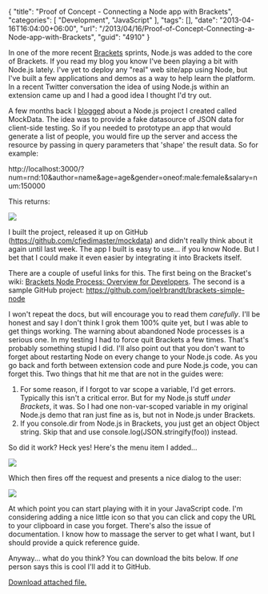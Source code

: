 {
	"title": "Proof of Concept - Connecting a Node app with Brackets",
	"categories": [
		"Development",
		"JavaScript"
	],
	"tags": [],
	"date": "2013-04-16T16:04:00+06:00",
	"url": "/2013/04/16/Proof-of-Concept-Connecting-a-Node-app-with-Brackets",
	"guid": "4910"
}

In one of the more recent <a href="http://brackets.io">Brackets</a> sprints, Node.js was added to the core of Brackets. If you read my blog you know I've been playing a bit with Node.js lately. I've yet to deploy any "real" web site/app using Node, but I've built a few applications and demos as a way to help learn the platform. In a recent Twitter conversation the idea of using Node.js within an extension came up and I had a good idea I thought I'd try out.
<!--more-->
A few months back I <a href="http://www.raymondcamden.com/index.cfm/2012/12/13/Another-proof-of-concept--MockData">blogged</a> about a Node.js project I created called MockData. The idea was to provide a fake datasource of JSON data for client-side testing. So if you needed to prototype an app that would generate a list of people, you would fire up the server and access the resource by passing in query parameters that 'shape' the result data. So for example: 

http://localhost:3000/?num=rnd:10&author=name&age=age&gender=oneof:male:female&salary=num:150000

This returns:

<img src="http://www.raymondcamden.com/images/screenshot48.png">

I built the project, released it up on GitHub (<a href="https://github.com/cfjedimaster/mockdata">https://github.com/cfjedimaster/mockdata</a>) and didn't really think about it again until last week. The app I built is easy to use... if you know Node. But I bet that I could make it even easier by integrating it into Brackets itself. 

There are a couple of useful links for this. The first being on the Bracket's wiki: <a href="https://github.com/adobe/brackets/wiki/Brackets-Node-Process:-Overview-for-Developers">Brackets Node Process: Overview for Developers</a>. The second is a sample GitHub project: <a href="https://github.com/joelrbrandt/brackets-simple-node">https://github.com/joelrbrandt/brackets-simple-node</a>

I won't repeat the docs, but will encourage you to read them <i>carefully</i>. I'll be honest and say I don't think I grok them 100% quite yet, but I was able to get things working. The warning about abandoned Node processes is a serious one.  In my testing I had to force quit Brackets a few times. That's probably something stupid I did. I'll also point out that you don't want to forget about restarting Node on every change to your Node.js code. As you go back and forth between extension code and pure Node.js code, you can forget this. Two things that hit me that are not in the guides were:

<ol>
<li>For some reason, if I forgot to var scope a variable, I'd get errors. Typically this isn't a critical error. But for my Node.js stuff <i>under Brackets</i>, it was. So I had one non-var-scoped variable in my original Node.js demo that ran just fine as is, but not in Node.js under Brackets.
<li>If you console.dir from Node.js in Brackets, you just get an object Object string. Skip that and use console.log(JSON.stringify(foo)) instead.
</ol>

So did it work? Heck yes! Here's the menu item I added...

<img src="http://www.raymondcamden.com/images/Screen Shot 2013-04-16 at 2.47.37 PM.png" />

Which then fires off the request and presents a nice dialog to the user:

<img src="http://www.raymondcamden.com/images/Screen Shot 2013-04-16 at 2.48.40 PM.png" />

At which point you can start playing with it in your JavaScript code. I'm considering adding a nice little icon so that you can click and copy the URL to your clipboard in case you forget. There's also the issue of documentation. I know how to massage the server to get what I want, but I should provide a quick reference guide. 

Anyway... what do you think? You can download the bits below. If <i>one</i> person says this is cool I'll add it to GitHub.<p><a href='enclosures/C%3A%5Chosts%5C2013%2Eraymondcamden%2Ecom%5Cenclosures%2Fbrackets%2Dmockserver1%2Ezip'>Download attached file.</a></p>